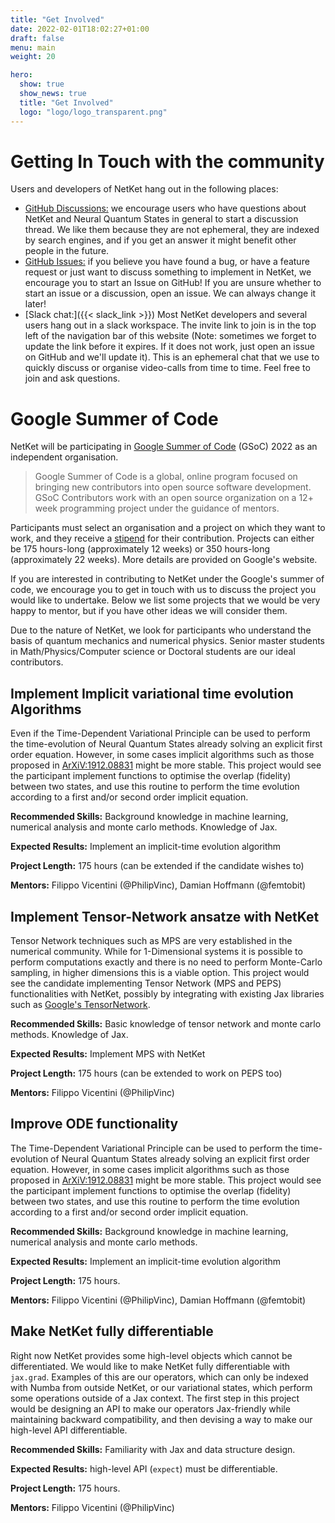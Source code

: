 ```yaml
---
title: "Get Involved"
date: 2022-02-01T18:02:27+01:00
draft: false
menu: main
weight: 20

hero:
  show: true
  show_news: true
  title: "Get Involved"
  logo: "logo/logo_transparent.png"
---
```


# Getting In Touch with the community

Users and developers of NetKet hang out in the following places:

 - [GitHub Discussions:](https://github.com/netket/netket/discussions) we encourage users who have questions about NetKet and Neural Quantum States in general to start a discussion thread. We like them because they are not ephemeral, they are indexed by search engines, and if you get an answer it might benefit other people in the future.
 - [GitHub Issues:](https://github.com/netket/netket/pulls) if you believe you have found a bug, or have a feature request or just want to discuss something to implement in NetKet, we encourage you to start an Issue on GitHub! If you are unsure whether to start an issue or a discussion, open an issue. We can always change it later!
 - [Slack chat:]({{< slack_link >}}) Most NetKet developers and several users hang out in a slack workspace. The invite link to join is in the top left of the navigation bar of this website (Note: sometimes we forget to update the link before it expires. If it does not work, just open an issue on GitHub and we'll update it). This is an ephemeral chat that we use to quickly discuss or organise video-calls from time to time. Feel free to join and ask questions. 



# Google Summer of Code

NetKet will be participating in [Google Summer of Code](https://summerofcode.withgoogle.com/) (GSoC) 2022 as an independent organisation.

> Google Summer of Code is a global, online program focused on bringing new contributors into open source software development.
> GSoC Contributors work with an open source organization on a 12+ week programming project under the guidance of mentors.

Participants must select an organisation and a project on which they want to work, and they receive a [stipend](https://developers.google.com/open-source/gsoc/help/student-stipends) for their contribution.
Projects can either be 175 hours-long (approximately 12 weeks) or 350 hours-long (approximately 22 weeks). 
More details are provided on Google's website.

If you are interested in contributing to NetKet under the Google's summer of code, we encourage you to get in touch with us to discuss the project you would like to undertake. 
Below we list some projects that we would be very happy to mentor, but if you have other ideas we will consider them.

Due to the nature of NetKet, we look for participants who understand the basis of quantum mechanics and numerical physics. 
Senior master students in Math/Physics/Computer science or Doctoral students are our ideal contributors.

## Implement Implicit variational time evolution Algorithms

Even if the Time-Dependent Variational Principle can be used to perform the time-evolution of Neural Quantum States already solving an explicit first order equation.
However, in some cases implicit algorithms such as those proposed in [ArXiV:1912.08831](https://arxiv.org/abs/1912.08831) might be more stable.
This project would see the participant implement functions to optimise the overlap (fidelity) between two states, and use this routine to perform the time evolution according to a first and/or second order implicit equation.


**Recommended Skills:** Background knowledge in machine learning, numerical analysis and monte carlo methods. Knowledge of Jax.

**Expected Results:** Implement an implicit-time evolution algorithm

**Project Length:** 175 hours (can be extended if the candidate wishes to) 

**Mentors:** Filippo Vicentini (@PhilipVinc), Damian Hoffmann (@femtobit) 

## Implement Tensor-Network ansatze with NetKet

Tensor Network techniques such as MPS are very established in the numerical community. 
While for 1-Dimensional systems it is possible to perform computations exactly and there is no need to perform Monte-Carlo sampling, in higher dimensions this is a viable option.
This project would see the candidate implementing Tensor Network (MPS and PEPS) functionalities with NetKet, possibly by integrating with existing Jax libraries such as [Google's TensorNetwork](https://github.com/google/TensorNetwork).

**Recommended Skills:** Basic knowledge of tensor network and monte carlo methods. Knowledge of Jax.

**Expected Results:** Implement MPS with NetKet

**Project Length:** 175 hours (can be extended to work on PEPS too) 

**Mentors:** Filippo Vicentini (@PhilipVinc)

## Improve ODE functionality

The Time-Dependent Variational Principle can be used to perform the time-evolution of Neural Quantum States already solving an explicit first order equation.
However, in some cases implicit algorithms such as those proposed in [ArXiV:1912.08831](https://arxiv.org/abs/1912.08831) might be more stable.
This project would see the participant implement functions to optimise the overlap (fidelity) between two states, and use this routine to perform the time evolution according to a first and/or second order implicit equation.

**Recommended Skills:** Background knowledge in machine learning, numerical analysis and monte carlo methods. 

**Expected Results:** Implement an implicit-time evolution algorithm

**Project Length:** 175 hours.  

**Mentors:** Filippo Vicentini (@PhilipVinc), Damian Hoffmann (@femtobit) 

## Make NetKet fully differentiable

Right now NetKet provides some high-level objects which cannot be differentiated. 
We would like to make NetKet fully differentiable with `jax.grad`. 
Examples of this are our operators, which can only be indexed with Numba from outside NetKet, or our variational states, which perform some operations outside of a Jax context.
The first step in this project would be designing an API to make our operators Jax-friendly while maintaining backward compatibility, and then devising a way to make our high-level API differentiable.

**Recommended Skills:** Familiarity with Jax and data structure design. 

**Expected Results:** high-level API (`expect`) must be differentiable.

**Project Length:** 175 hours.  

**Mentors:** Filippo Vicentini (@PhilipVinc)

